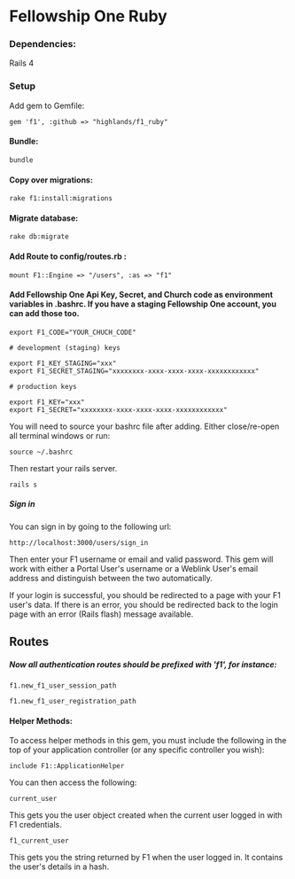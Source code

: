 # Fellowship One Ruby

### Dependencies:

Rails 4

### Setup

Add gem to Gemfile:

    gem 'f1', :github => "highlands/f1_ruby"

#### Bundle:

    bundle

#### Copy over migrations:

    rake f1:install:migrations

#### Migrate database:

    rake db:migrate

#### Add Route to config/routes.rb :

    mount F1::Engine => "/users", :as => "f1"

#### Add Fellowship One Api Key, Secret, and Church code as environment variables in .bashrc. If you have a staging Fellowship One account, you can add those too.

    export F1_CODE="YOUR_CHUCH_CODE"

    # development (staging) keys

    export F1_KEY_STAGING="xxx"
    export F1_SECRET_STAGING="xxxxxxxx-xxxx-xxxx-xxxx-xxxxxxxxxxxx"

    # production keys

    export F1_KEY="xxx"
    export F1_SECRET="xxxxxxxx-xxxx-xxxx-xxxx-xxxxxxxxxxxx"

You will need to source your bashrc file after adding. Either close/re-open all terminal windows or run:

    source ~/.bashrc

Then restart your rails server.

    rails s


##### Sign in

You can sign in by going to the following url:

    http://localhost:3000/users/sign_in

Then enter your F1 username or email and valid password. This gem will work with either a Portal User's username or a Weblink User's email address and distinguish between the two automatically.

If your login is successful, you should be redirected to a page with your F1 user's data. If there is an error, you should be redirected back to the login page with an error (Rails flash) message available.

## Routes

##### Now all authentication routes should be prefixed with 'f1', for instance:

    f1.new_f1_user_session_path

    f1.new_f1_user_registration_path

#### Helper Methods:

To access helper methods in this gem, you must include the following in the top of your application controller (or any specific controller you wish):

    include F1::ApplicationHelper

You can then access the following:

    current_user

This gets you the user object created when the current user logged in with F1 credentials.

    f1_current_user

This gets you the string returned by F1 when the user logged in. It contains the user's details in a hash.



